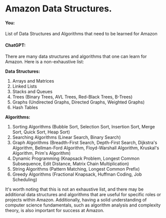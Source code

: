 # Amazon Data Structures.

#### You:
List of Data Structures and Algorithms that need to be learned for Amazon

#### ChatGPT:
There are many data structures and algorithms that one can learn for Amazon. Here is a non-exhaustive list:

**Data Structures:**

1. Arrays and Matrices
2. Linked Lists
3. Stacks and Queues
4. Trees (Binary Trees, AVL Trees, Red-Black Trees, B-Trees)
5. Graphs (Undirected Graphs, Directed Graphs, Weighted Graphs)
6. Hash Tables

**Algorithms:**

1. Sorting Algorithms (Bubble Sort, Selection Sort, Insertion Sort, Merge Sort, Quick Sort, Heap Sort)
2. Searching Algorithms (Linear Search, Binary Search)
3. Graph Algorithms (Breadth-First Search, Depth-First Search, Dijkstra's Algorithm, Bellman-Ford Algorithm, Floyd-Warshall Algorithm, Kruskal's Algorithm, Prim's Algorithm)
4. Dynamic Programming (Knapsack Problem, Longest Common Subsequence, Edit Distance, Matrix Chain Multiplication)
5. String Algorithms (Pattern Matching, Longest Common Prefix)
6. Greedy Algorithms (Fractional Knapsack, Huffman Coding, Job Scheduling)

It's worth noting that this is not an exhaustive list, and there may be additional data structures and algorithms that are useful for specific roles or projects within Amazon. Additionally, having a solid understanding of computer science fundamentals, such as algorithm analysis and complexity theory, is also important for success at Amazon.
